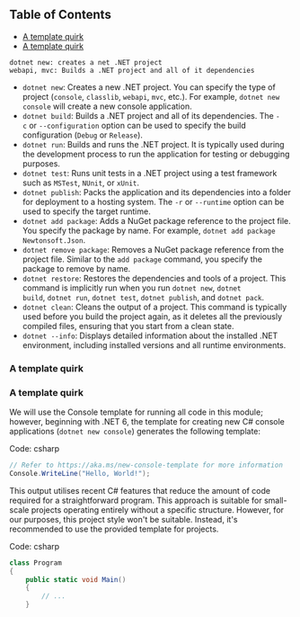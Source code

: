 ## Table of Contents

- [A template quirk](#A\template\quirk)
- [A template quirk](#A\template\quirk)

```bash\powershell
dotnet new: creates a net .NET project
webapi, mvc: Builds a .NET project and all of it dependencies

```




- `dotnet new`: Creates a new .NET project. You can specify the type of project (`console`, `classlib`, `webapi`, `mvc`, etc.). For example, `dotnet new console` will create a new console application.
- `dotnet build`: Builds a .NET project and all of its dependencies. The `-c` or `--configuration` option can be used to specify the build configuration (`Debug` or `Release`).
- `dotnet run`: Builds and runs the .NET project. It is typically used during the development process to run the application for testing or debugging purposes.
- `dotnet test`: Runs unit tests in a .NET project using a test framework such as `MSTest`, `NUnit`, or `xUnit`.
- `dotnet publish`: Packs the application and its dependencies into a folder for deployment to a hosting system. The `-r` or `--runtime` option can be used to specify the target runtime.
- `dotnet add package`: Adds a NuGet package reference to the project file. You specify the package by name. For example, `dotnet add package Newtonsoft.Json`.
- `dotnet remove package`: Removes a NuGet package reference from the project file. Similar to the `add package` command, you specify the package to remove by name.
- `dotnet restore`: Restores the dependencies and tools of a project. This command is implicitly run when you run `dotnet new`, `dotnet build`, `dotnet run`, `dotnet test`, `dotnet publish`, and `dotnet pack`.
- `dotnet clean`: Cleans the output of a project. This command is typically used before you build the project again, as it deletes all the previously compiled files, ensuring that you start from a clean state.
- `dotnet --info`: Displays detailed information about the installed .NET environment, including installed versions and all runtime environments.

### A template quirk
### A template quirk

We will use the Console template for running all code in this module; however, beginning with .NET 6, the template for creating new C# console applications (`dotnet new console`) generates the following template:

Code: csharp

```csharp
// Refer to https://aka.ms/new-console-template for more information
Console.WriteLine("Hello, World!");
```

This output utilises recent C# features that reduce the amount of code required for a straightforward program. This approach is suitable for small-scale projects operating entirely without a specific structure. However, for our purposes, this project style won't be suitable. Instead, it's recommended to use the provided template for projects.

Code: csharp

```csharp
class Program
{
    public static void Main()
    {
        // ...
    }
```